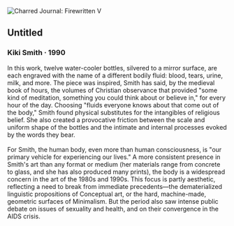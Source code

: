 <div class="artwork-of-the-day">
  <div class="container">
    <div class="img-wrapper">
      <img
        src="https://uploads3.wikiart.org/images/kiki-smith/untitled-1990.jpg"
        alt="Charred Journal: Firewritten V" />
    </div>
    <div class="artwork-detail">
      <div class="artwork-origin"> 
        <h2 class="artwork-name">Untitled</h2>
        <h3 class="artist">
          Kiki Smith
                    ·  1990
        </h3>
      </div>
      <p class="description">
        <span class="artwork-description-text ng-binding" ng-bind-html="viewModel.ArtworkOfTheDay.Description | unsafe">In this work, twelve water-cooler bottles, silvered to a mirror surface, are each engraved with the name of a different bodily fluid: blood, tears, urine, milk, and more. The piece was inspired, Smith has said, by the medieval book of hours, the volumes of Christian observance that provided "some kind of meditation, something you could think about or believe in," for every hour of the day. Choosing "fluids everyone knows about that come out of the body," Smith found physical substitutes for the intangibles of religious belief. She also created a provocative friction between the scale and uniform shape of the bottles and the intimate and internal processes evoked by the words they bear.
<br>
<br>For Smith, the human body, even more than human consciousness, is "our primary vehicle for experiencing our lives." A more consistent presence in Smith's art than any format or medium (her materials range from concrete to glass, and she has also produced many prints), the body is a widespread concern in the art of the 1980s and 1990s. This focus is partly aesthetic, reflecting a need to break from immediate precedents—the dematerialized linguistic propositions of Conceptual art, or the hard, machine-made, geometric surfaces of Minimalism. But the period also saw intense public debate on issues of sexuality and health, and on their convergence in the AIDS crisis. </span>
                        <div class="text-shadow-container" ng-show="showShadow" style=""></div>
      </p>
    </div>
  </div>

</div>
